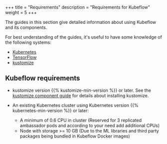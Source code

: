+++
title = "Requirements"
description = "Requirements for Kubeflow"
weight = 5
+++

The guides in this section give detailed information about using Kubeflow and 
its components.

For best understanding of the guides, it's useful to have some knowledge of
the following systems:

* [Kubernetes](https://kubernetes.io/docs/tutorials/kubernetes-basics/)
* [TensorFlow](https://www.tensorflow.org/get_started/)
* [kustomize](https://https://kustomize.io/)

## Kubeflow requirements

 * kustomize version {{% kustomize-min-version %}} or later. See the 
   [kustomize component guide](/docs/components/ksonnet/) for details about
   installing kustomize.
 * An existing Kubernetes cluster using Kubernetes version 
   {{% kubernetes-min-version %}} or later:

   * A minimum of 0.6 CPU in cluster (Reserved for 3 replicated ambassador pods and according to your need add additional CPUs)
   * Node with storage >= 10 GB (Due to the ML libraries and third party packages being bundled in Kubeflow Docker images)
